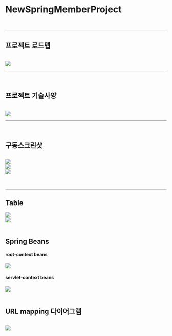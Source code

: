 # NewSpringMemberProject
<br>
<hr>

<h2>프로젝트 로드맵</h2><br>
<img src=
"https://github.com/SVVor/NewSpringMemberProject/blob/main/springMemberProject/show/Project%20Roadmap.PNG"/>
<hr>
<br>
<h2>프로젝트 기술사양</h2><br>
<img src=
"https://github.com/SVVor/NewSpringMemberProject/blob/main/springMemberProject/show/1.PNG"/>
<hr>
<br>
<h2>구동스크린샷<h2>
<img src=
"https://github.com/SVVor/NewSpringMemberProject/blob/main/springMemberProject/show/%EC%8A%A4%ED%81%AC%EB%A6%B0%EC%83%B71.PNG"/><br>
<img src=
"https://github.com/SVVor/NewSpringMemberProject/blob/main/springMemberProject/show/%EC%8A%A4%ED%81%AC%EB%A6%B0%EC%83%B75.PNG"/><br>
<img src=
"https://github.com/SVVor/NewSpringMemberProject/blob/main/springMemberProject/show/%EC%8A%A4%ED%81%AC%EB%A6%B0%EC%83%B76.PNG"/><br>
<br>
<hr>
<h2>Table</h2>
<img src=
"https://github.com/SVVor/NewSpringMemberProject/blob/main/springMemberProject/show/board_%ED%85%8C%EC%9D%B4%EB%B8%94.PNG"/><br>
<img src=
"https://github.com/SVVor/NewSpringMemberProject/blob/main/springMemberProject/show/member2_%ED%85%8C%EC%9D%B4%EB%B8%94.PNG"/><br>
<br>
<h2>Spring Beans</h2>
<b><h4>root-context beans<h4>
<img src=
"https://github.com/SVVor/NewSpringMemberProject/blob/main/springMemberProject/show/root-context.PNG"/><br>
<b><h4>servlet-context beans<h4>
<img src=
"https://github.com/SVVor/NewSpringMemberProject/blob/main/springMemberProject/show/servlet-context.PNG"/><br>
<br>
<h2>URL mapping 다이어그램<h2>
<img src=
"https://github.com/SVVor/NewSpringMemberProject/blob/main/springMemberProject/show/url_mappings.PNG"/><br>

